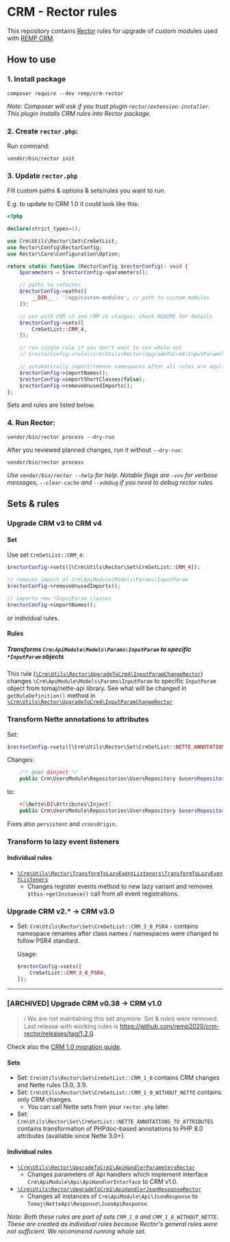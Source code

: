 # CRM - Rector rules

This repository contains [Rector](https://github.com/rectorphp/rector) rules for upgrade of custom modules used with [REMP CRM](https://github.com/remp2020/crm-skeleton/).

## How to use

### 1. Install package

```shell
composer require --dev remp/crm-rector
```

_Note: Composer will ask if you trust plugin `rector/extension-installer`. This plugin installs CRM rules into Rector package._

### 2. Create `rector.php`:

Run command:

```shell
vendor/bin/rector init
```

### 3. Update `rector.php`

Fill custom paths & options & sets/rules you want to run.

E.g. to update to CRM 1.0 it could look like this:

```php
<?php

declare(strict_types=1);

use Crm\Utils\Rector\Set\CrmSetList;
use Rector\Config\RectorConfig;
use Rector\Core\Configuration\Option;

return static function (RectorConfig $rectorConfig): void {
    $parameters = $rectorConfig->parameters();

    // paths to refactor
    $rectorConfig->paths([
        __DIR__ . '/app/custom-modules', // path to custom modules
    ]);

    // set with CRM v3 and CRM v4 changes; check README for details
    $rectorConfig->sets([
        CrmSetList::CRM_4,
    ]);

    // run single rule if you don't want to run whole set
    // $rectorConfig->rule(\Crm\Utils\Rector\UpgradeToCrm4\InputParamChangeRector::class);

    // automatically import/remove namespaces after all rules are applied
    $rectorConfig->importNames();
    $rectorConfig->importShortClasses(false);
    $rectorConfig->removeUnusedImports();
};
```

Sets and rules are listed below.

### 4. Run Rector:

```shell
vendor/bin/rector process --dry-run
```

After you reviewed planned changes, run it without `--dry-run`:

```shell
vendor/bin/rector process
```

_Use `vendor/bin/rector --help` for help. Notable flags are `-vvv` for verbose messages, `--clear-cache` and `--xdebug` if you need to debug rector rules._

## Sets & rules

### Upgrade CRM v3 to CRM v4

#### Set

Use set `CrmSetList::CRM_4`:

```php
$rectorConfig->sets([\Crm\Utils\Rector\Set\CrmSetList::CRM_4]);

// removes import of Crm\ApiModule\Models\Params\InputParam
$rectorConfig->removeUnusedImports();

// imports new *InputParam classes
$rectorConfig->importNames();

```

or individual rules.

#### Rules

##### Transforms `Crm\ApiModule\Models\Params\InputParam` to specific `*InputParam` objects

This rule ([`\Crm\Utils\Rector\UpgradeToCrm4\InputParamChangeRector`](src/UpgradeToCrm4/InputParamChangeRector.php)) changes `\Crm\ApiModule\Models\Params\InputParam` to specific `InputParam` object from tomaj/nette-api library. See what will be changed in `getRuleDefinition()` method in [`\Crm\Utils\Rector\UpgradeToCrm4\InputParamChangeRector`](src/UpgradeToCrm4/InputParamChangeRector.php)

### Transform Nette annotations to attributes

Set:

```php
$rectorConfig->sets([\Crm\Utils\Rector\Set\CrmSetList::NETTE_ANNOTATIONS_TO_ATTRIBUTES]);
```

Changes:

```php
    /** @var @inject */
    public Crm\UsersModule\Repositories\UsersRepository $usersRepository;
```

to:

```php
    #[\Nette\DI\Attributes\Inject]
    public Crm\UsersModule\Repositories\UsersRepository $usersRepository;
```

Fixes also `persistent` and `crossOrigin`.

### Transform to lazy event listeners

#### Individual rules

- [`\Crm\Utils\Rector\TransformToLazyEventListeners\TransformToLazyEventListeners`](src/TransformToLazyEventListeners/TransformToLazyEventListeners.php)
  - Changes register events method to new lazy variant and removes `$this->getInstance()` call from all event registrations.

### Upgrade CRM v2.* -> CRM v3.0

- Set: `Crm\Utils\Rector\Set\CrmSetList::CRM_3_0_PSR4` - contains namespace renames after class names / namespaces were changed to follow PSR4 standard.

  Usage:

  ```php
  $rectorConfig->sets([
      CrmSetList::CRM_3_0_PSR4,
  ]);
  ```

---

### \[ARCHIVED\] Upgrade CRM v0.38 -> CRM v1.0

> ℹ️ We are not maintaining this set anymore. Set & rules were removed. Last release with working rules is https://github.com/remp2020/crm-rector/releases/tag/1.2.0.

Check also the [CRM 1.0 migration guide](https://github.com/remp2020/crm-application-module/blob/master/MIGRATION.md).

#### Sets

- Set: `Crm\Utils\Rector\Set\CrmSetList::CRM_1_0` contains CRM changes and Nette rules (3.0, 3.1).
- Set: `Crm\Utils\Rector\Set\CrmSetList::CRM_1_0_WITHOUT_NETTE` contains only CRM changes.
  - You can call Nette sets from your `rector.php` later.
- Set: `Crm\Utils\Rector\Set\CrmSetList::NETTE_ANNOTATIONS_TO_ATTRIBUTES` contains transformation of PHPdoc-based annotations to PHP 8.0 attributes (available since Nette 3.0+).

#### Individual rules

- [`\Crm\Utils\Rector\UpgradeToCrm1\ApiHandlerParametersRector`](src/UpgradeToCrm1/ApiHandlerParametersRector.php)
  - Changes parameters of Api handlers which implement interface `Crm\ApiModule\Api\ApiHandlerInterface` to CRM v1.0.
- [`\Crm\Utils\Rector\UpgradeToCrm1\ApiHandlerJsonResponseRector`](src/UpgradeToCrm1/ApiHandlerJsonResponseRector.php)
  - Changes all instances of `Crm\ApiModule\Api\JsonResponse` to `Tomaj\NetteApi\Response\JsonApiResponse`.

_Note: Both these rules are part of sets `CRM_1_0` and `CRM_1_0_WITHOUT_NETTE`. These are created as individual rules because Rector's general rules were not sufficient. We recommend running whole set._
